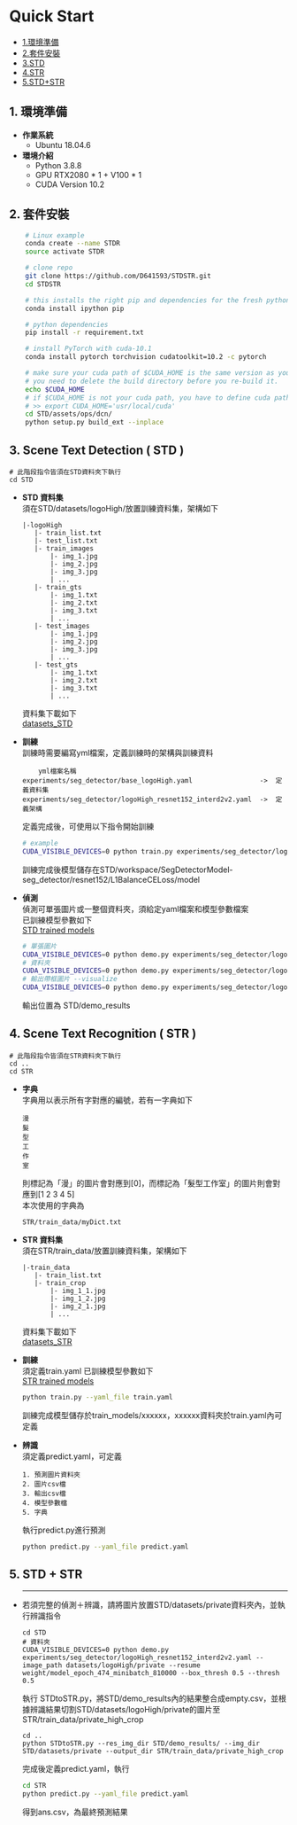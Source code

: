 # Quick Start

+ [1.環境準備](#1-environment)
+ [2.套件安裝](#2-package-install)
+ [3.STD](#3-STD)
+ [4.STR](#4-STR)
+ [5.STD+STR](#5-STD+STR)

<a name = '1-environment'></a>
## 1. 環境準備
- **作業系統**
    - Ubuntu 18.04.6
- **環境介紹**
    - Python 3.8.8
    - GPU RTX2080 * 1 + V100 * 1
    - CUDA Version 10.2

<a name = '2-package-install'></a>
## 2. 套件安裝
```bash
    # Linux example
    conda create --name STDR 
    source activate STDR

    # clone repo
    git clone https://github.com/D641593/STDSTR.git
    cd STDSTR

    # this installs the right pip and dependencies for the fresh python
    conda install ipython pip

    # python dependencies
    pip install -r requirement.txt

    # install PyTorch with cuda-10.1
    conda install pytorch torchvision cudatoolkit=10.2 -c pytorch

    # make sure your cuda path of $CUDA_HOME is the same version as your cuda in PyTorch
    # you need to delete the build directory before you re-build it.
    echo $CUDA_HOME
    # if $CUDA_HOME is not your cuda path, you have to define cuda path
    # >> export CUDA_HOME='usr/local/cuda'  
    cd STD/assets/ops/dcn/
    python setup.py build_ext --inplace
```

<a name = '3-STD'></a>
## 3. Scene Text Detection ( STD )
```
# 此階段指令皆須在STD資料夾下執行
cd STD
```
- **STD 資料集**<br>
    須在STD/datasets/logoHigh/放置訓練資料集，架構如下<br>
     ```
    |-logoHigh
        |- train_list.txt
        |- test_list.txt
        |- train_images
            |- img_1.jpg
            |- img_2.jpg
            |- img_3.jpg
            | ...
        |- train_gts
            |- img_1.txt
            |- img_2.txt
            |- img_3.txt
            | ...
        |- test_images
            |- img_1.jpg
            |- img_2.jpg
            |- img_3.jpg
            | ...
        |- test_gts
            |- img_1.txt
            |- img_2.txt
            |- img_3.txt
            | ...
    ```
    資料集下載如下<br>
    [datasets_STD](https://drive.google.com/file/d/1vJMsHk2TknBXF9sv0wXaAyKAtEwFF89T/view?usp=sharing)<br>

    
- **訓練** <br>
    訓練時需要編寫yml檔案，定義訓練時的架構與訓練資料<br>
    ```
        yml檔案名稱                 
    experiments/seg_detector/base_logoHigh.yaml                 ->  定義資料集
    experiments/seg_detector/logoHigh_resnet152_interd2v2.yaml  ->  定義架構    
    ```
    定義完成後，可使用以下指令開始訓練
    ```bash
    # example
    CUDA_VISIBLE_DEVICES=0 python train.py experiments/seg_detector/logoHigh_resnet152_interd2v2.yaml
    ```
    訓練完成後模型儲存在STD/workspace/SegDetectorModel-seg_detector/resnet152/L1BalanceCELoss/model<br>

- **偵測**<br>
    偵測可單張圖片或一整個資料夾，須給定yaml檔案和模型參數檔案<br>
    已訓練模型參數如下<br>
    [STD trained models](https://drive.google.com/drive/folders/1HORS6VOe6v_sb3AB4zwE8M39VoJqE4mF?usp=sharing)<br>
    ```bash
    # 單張圖片
    CUDA_VISIBLE_DEVICES=0 python demo.py experiments/seg_detector/logoHigh_resnet152_interd2v2.yaml --image_path datasets/logoHigh/private/img_21000.jpg --resume weight/model_epoch_474_minibatch_810000 --box_thresh 0.5 --thresh 0.5
    # 資料夾 
    CUDA_VISIBLE_DEVICES=0 python demo.py experiments/seg_detector/logoHigh_resnet152_interd2v2.yaml --image_path datasets/logoHigh/private --resume weight/model_epoch_474_minibatch_810000 --box_thresh 0.5 --thresh 0.5
    # 輸出帶框圖片 --visualize
    CUDA_VISIBLE_DEVICES=0 python demo.py experiments/seg_detector/logoHigh_resnet152_interd2v2.yaml --image_path datasets/logoHigh/private --resume weight/model_epoch_474_minibatch_810000 --box_thresh 0.5 --thresh 0.5 --visualize
    ```
    輸出位置為 STD/demo_results 
<a name = '4-STR'></a>
## 4. Scene Text Recognition ( STR )
```
# 此階段指令皆須在STR資料夾下執行
cd ..
cd STR
```
- **字典**  <br>
    字典用以表示所有字對應的編號，若有一字典如下
    ```
    漫
    髮
    型
    工
    作
    室
    ```
    則標記為「漫」的圖片會對應到[0]，而標記為「髮型工作室」的圖片則會對應到[1 2 3 4 5]<br>
    本次使用的字典為
    ``` 
    STR/train_data/myDict.txt
    ```
- **STR 資料集**<br>
    須在STR/train_data/放置訓練資料集，架構如下<br>
     ```
    |-train_data
        |- train_list.txt
        |- train_crop
            |- img_1_1.jpg
            |- img_1_2.jpg
            |- img_2_1.jpg
            | ...
    ```
    資料集下載如下<br>
    [datasets_STR](https://drive.google.com/file/d/15PG4GS-vw-wxTDbuG0nOozIGkKpN-w--/view?usp=sharing)<br>

- **訓練**<br>
    須定義train.yaml
    已訓練模型參數如下<br>
    [STR trained models](https://drive.google.com/drive/folders/1Pi4mc6Q3wrQ2SB1f9YFuZ_UWn5j_bNFG?usp=sharing)<br>
    ```bash
    python train.py --yaml_file train.yaml
    ```
    訓練完成模型儲存於train_models/xxxxxx，xxxxxx資料夾於train.yaml內可定義

- **辨識**<br>
    須定義predict.yaml，可定義
    ```
    1. 預測圖片資料夾
    2. 圖片csv檔
    3. 輸出csv檔
    4. 模型參數檔
    5. 字典
    ```
    執行predict.py進行預測
    ```bash
    python predict.py --yaml_file predict.yaml
    ```

<a name = '5-STD+STR'></a>
## 5. STD + STR
- ****
    若須完整的偵測＋辨識，請將圖片放置STD/datasets/private資料夾內，並執行辨識指令
    ```
    cd STD
    # 資料夾 
    CUDA_VISIBLE_DEVICES=0 python demo.py experiments/seg_detector/logoHigh_resnet152_interd2v2.yaml --image_path datasets/logoHigh/private --resume weight/model_epoch_474_minibatch_810000 --box_thresh 0.5 --thresh 0.5
    ```
    執行 STDtoSTR.py，將STD/demo_results內的結果整合成empty.csv，並根據辨識結果切割STD/datasets/logoHigh/private的圖片至STR/train_data/private_high_crop
    ```
    cd ..
    python STDtoSTR.py --res_img_dir STD/demo_results/ --img_dir STD/datasets/private --output_dir STR/train_data/private_high_crop
    ```
    完成後定義predict.yaml，執行
    ```bash
    cd STR
    python predict.py --yaml_file predict.yaml
    ```
    得到ans.csv，為最終預測結果

    
    